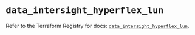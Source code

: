 # `data_intersight_hyperflex_lun`

Refer to the Terraform Registry for docs: [`data_intersight_hyperflex_lun`](https://registry.terraform.io/providers/ciscodevnet/intersight/1.0.71/docs/data-sources/hyperflex_lun).
